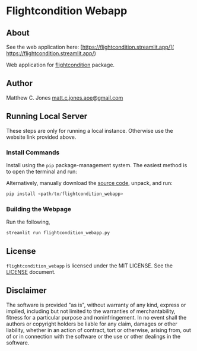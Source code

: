 # Flightcondition Webapp

## About

See the web application here: [https://flightcondition.streamlit.app/](
https://flightcondition.streamlit.app/)

Web application for
[flightcondition](https://github.com/MattCJones/flightcondition) package.

## Author

Matthew C. Jones [matt.c.jones.aoe@gmail.com](matt.c.jones.aoe@gmail.com)

## Running Local Server
These steps are only for running a local instance.  Otherwise use the website
link provided above.

### Install Commands

Install using the `pip` package-management system. The
easiest method is to open the terminal and run:

Alternatively, manually download the
[source code](https://github.com/MattCJones/flightcondition_webapp), unpack,
and run:

```python
pip install <path/to/flightcondition_webapp>
```

### Building the Webpage
Run the following,

```bash
streamlit run flightcondition_webapp.py
```

## License

`flightcondition_webapp` is licensed under the MIT LICENSE. See the
[LICENSE](https://github.com/MattCJones/flightcondition_webapp/blob/main/LICENSE)
document.

## Disclaimer

The software is provided "as is", without warranty of any kind, express or
implied, including but not limited to the warranties of merchantability,
fitness for a particular purpose and noninfringement. In no event shall the
authors or copyright holders be liable for any claim, damages or other
liability, whether in an action of contract, tort or otherwise, arising from,
out of or in connection with the software or the use or other dealings in the
software.
